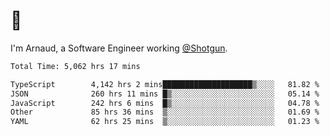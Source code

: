 # 👋

I'm Arnaud, a Software Engineer working [@Shotgun](https://shotgun.live).

<!--START_SECTION:waka-->

```txt
Total Time: 5,062 hrs 17 mins

TypeScript        4,142 hrs 2 mins████████████████████▒░░░░   81.82 %
JSON              260 hrs 11 mins █▒░░░░░░░░░░░░░░░░░░░░░░░   05.14 %
JavaScript        242 hrs 6 mins  █▒░░░░░░░░░░░░░░░░░░░░░░░   04.78 %
Other             85 hrs 36 mins  ▒░░░░░░░░░░░░░░░░░░░░░░░░   01.69 %
YAML              62 hrs 25 mins  ▒░░░░░░░░░░░░░░░░░░░░░░░░   01.23 %
```

<!--END_SECTION:waka-->
